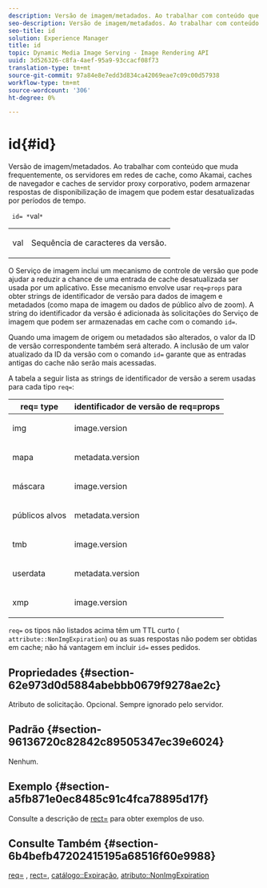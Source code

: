 ```yaml
---
description: Versão de imagem/metadados. Ao trabalhar com conteúdo que muda frequentemente, os servidores em redes de cache, como Akamai, caches de navegador e caches de servidor proxy corporativo, podem armazenar respostas de disponibilização de imagem que podem estar desatualizadas por períodos de tempo.
seo-description: Versão de imagem/metadados. Ao trabalhar com conteúdo que muda frequentemente, os servidores em redes de cache, como Akamai, caches de navegador e caches de servidor proxy corporativo, podem armazenar respostas de disponibilização de imagem que podem estar desatualizadas por períodos de tempo.
seo-title: id
solution: Experience Manager
title: id
topic: Dynamic Media Image Serving - Image Rendering API
uuid: 3d526326-c8fa-4aef-95a9-93ccacf08f73
translation-type: tm+mt
source-git-commit: 97a84e8e7edd3d834ca42069eae7c09c00d57938
workflow-type: tm+mt
source-wordcount: '306'
ht-degree: 0%

---
```



# id{#id}

Versão de imagem/metadados. Ao trabalhar com conteúdo que muda frequentemente, os servidores em redes de cache, como Akamai, caches de navegador e caches de servidor proxy corporativo, podem armazenar respostas de disponibilização de imagem que podem estar desatualizadas por períodos de tempo.

` id= *`val`*`

<table id="simpletable_3A6EBDA15B004636804E1ACEF952479A"> 
 <tr class="strow"> 
  <td class="stentry"> <p> <span class="codeph"> <span class="varname"> val  </span> </span> </p> </td> 
  <td class="stentry"> <p>Sequência de caracteres da versão. </p> </td> 
 </tr> 
</table>

O Serviço de imagem inclui um mecanismo de controle de versão que pode ajudar a reduzir a chance de uma entrada de cache desatualizada ser usada por um aplicativo. Esse mecanismo envolve usar `req=props` para obter strings de identificador de versão para dados de imagem e metadados (como mapa de imagem ou dados de público alvo de zoom). A string do identificador da versão é adicionada às solicitações do Serviço de imagem que podem ser armazenadas em cache com o comando `id=`.

Quando uma imagem de origem ou metadados são alterados, o valor da ID de versão correspondente também será alterado. A inclusão de um valor atualizado da ID da versão com o comando `id=` garante que as entradas antigas do cache não serão mais acessadas.

A tabela a seguir lista as strings de identificador de versão a serem usadas para cada tipo `req=`:

<table id="table_AE39BEBE18864880BBBF1C4F16785E2D"> 
 <thead> 
  <tr> 
   <th class="entry"> <b> req= type</b> </th> 
   <th class="entry"> <b> identificador de versão de req=props</b> </th> 
  </tr> 
 </thead>
 <tbody> 
  <tr> 
   <td> <p> img </p> </td> 
   <td> <p> image.version </p> </td> 
  </tr> 
  <tr> 
   <td> <p> mapa </p> </td> 
   <td> <p> metadata.version </p> </td> 
  </tr> 
  <tr> 
   <td> <p> máscara </p> </td> 
   <td> <p> image.version </p> </td> 
  </tr> 
  <tr> 
   <td> <p> públicos alvos </p> </td> 
   <td> <p> metadata.version </p> </td> 
  </tr> 
  <tr> 
   <td> <p> tmb </p> </td> 
   <td> <p> image.version </p> </td> 
  </tr> 
  <tr> 
   <td> <p> userdata </p> </td> 
   <td> <p> metadata.version </p> </td> 
  </tr> 
  <tr> 
   <td> <p> xmp </p> </td> 
   <td> <p> image.version </p> </td> 
  </tr> 
 </tbody> 
</table>

`req=` os tipos não listados acima têm um TTL curto (  `attribute::NonImgExpiration`) ou as suas respostas não podem ser obtidas em cache; não há vantagem em incluir  `id=` esses pedidos.

## Propriedades {#section-62e973d0d5884abebbb0679f9278ae2c}

Atributo de solicitação. Opcional. Sempre ignorado pelo servidor.

## Padrão {#section-96136720c82842c89505347ec39e6024}

Nenhum.

## Exemplo {#section-a5fb871e0ec8485c91c4fca78895d17f}

Consulte a descrição de [rect=](../../../../../is-api/http-ref/image-serving-api-ref/c-http-protocol-reference/c-command-reference/r-rect.md#reference-520b90d30b4c4b4692a723e4df6adaf3) para obter exemplos de uso.

## Consulte Também {#section-6b4befb47202415195a68516f60e9988}

[req=](../../../../../is-api/http-ref/image-serving-api-ref/c-http-protocol-reference/c-command-reference/r-req/r-req.md#reference-907cdb4a97034db7ad94695f25552e76) ,  [rect=](../../../../../is-api/http-ref/image-serving-api-ref/c-http-protocol-reference/c-command-reference/r-rect.md#reference-520b90d30b4c4b4692a723e4df6adaf3),  [catálogo::Expiração](../../../../../is-api/image-catalog/image-serving-api-ref/c-image-catalog-reference/c-image-svg-data-reference/c-image-data-reference/r-expiration-cat.md#reference-a7afd668ecbb4d2da65d86259aa6a28a),  [atributo::NonImgExpiration](../../../../../is-api/image-catalog/image-serving-api-ref/c-image-catalog-reference/c-attributes-reference/r-nonimgexpiration.md#reference-a8066cd0d24b4ea98100ade4821f1f9d)
